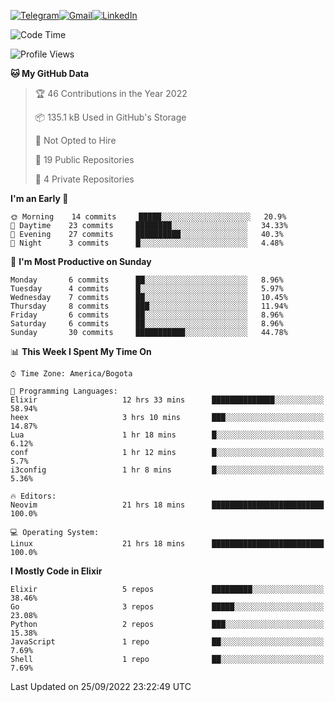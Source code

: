 
[![Telegram](https://img.shields.io/badge/-TELEGRAM-2CA5E0?logo=telegram&logoColor=white)](https://t.me/jogeraca)[![Gmail](https://img.shields.io/badge/-GMAIL-D14836?logo=gmail&logoColor=white)](mailto:jogeraca@gmail.com)[![LinkedIn](https://img.shields.io/badge/-LINKEDIN-3177C6?logo=linkedin&logoColor=white)](https://www.linkedin.com/in/jogeraca)

<!--START_SECTION:waka-->
![Code Time](http://img.shields.io/badge/Code%20Time-4%2C713%20hrs%2053%20mins-blue)

![Profile Views](http://img.shields.io/badge/Profile%20Views-1-blue)

**🐱 My GitHub Data** 

> 🏆 46 Contributions in the Year 2022
 > 
> 📦 135.1 kB Used in GitHub's Storage 
 > 
> 🚫 Not Opted to Hire
 > 
> 📜 19 Public Repositories 
 > 
> 🔑 4 Private Repositories  
 > 
**I'm an Early 🐤** 

```text
🌞 Morning    14 commits     █████░░░░░░░░░░░░░░░░░░░░   20.9% 
🌆 Daytime    23 commits     ████████░░░░░░░░░░░░░░░░░   34.33% 
🌃 Evening    27 commits     ██████████░░░░░░░░░░░░░░░   40.3% 
🌙 Night      3 commits      █░░░░░░░░░░░░░░░░░░░░░░░░   4.48%

```
📅 **I'm Most Productive on Sunday** 

```text
Monday       6 commits      ██░░░░░░░░░░░░░░░░░░░░░░░   8.96% 
Tuesday      4 commits      █░░░░░░░░░░░░░░░░░░░░░░░░   5.97% 
Wednesday    7 commits      ██░░░░░░░░░░░░░░░░░░░░░░░   10.45% 
Thursday     8 commits      ███░░░░░░░░░░░░░░░░░░░░░░   11.94% 
Friday       6 commits      ██░░░░░░░░░░░░░░░░░░░░░░░   8.96% 
Saturday     6 commits      ██░░░░░░░░░░░░░░░░░░░░░░░   8.96% 
Sunday       30 commits     ███████████░░░░░░░░░░░░░░   44.78%

```


📊 **This Week I Spent My Time On** 

```text
⌚︎ Time Zone: America/Bogota

💬 Programming Languages: 
Elixir                   12 hrs 33 mins      ██████████████░░░░░░░░░░░   58.94% 
heex                     3 hrs 10 mins       ███░░░░░░░░░░░░░░░░░░░░░░   14.87% 
Lua                      1 hr 18 mins        █░░░░░░░░░░░░░░░░░░░░░░░░   6.12% 
conf                     1 hr 12 mins        █░░░░░░░░░░░░░░░░░░░░░░░░   5.7% 
i3config                 1 hr 8 mins         █░░░░░░░░░░░░░░░░░░░░░░░░   5.36%

🔥 Editors: 
Neovim                   21 hrs 18 mins      █████████████████████████   100.0%

💻 Operating System: 
Linux                    21 hrs 18 mins      █████████████████████████   100.0%

```

**I Mostly Code in Elixir** 

```text
Elixir                   5 repos             █████████░░░░░░░░░░░░░░░░   38.46% 
Go                       3 repos             █████░░░░░░░░░░░░░░░░░░░░   23.08% 
Python                   2 repos             ███░░░░░░░░░░░░░░░░░░░░░░   15.38% 
JavaScript               1 repo              ██░░░░░░░░░░░░░░░░░░░░░░░   7.69% 
Shell                    1 repo              ██░░░░░░░░░░░░░░░░░░░░░░░   7.69%

```



 Last Updated on 25/09/2022 23:22:49 UTC
<!--END_SECTION:waka-->
